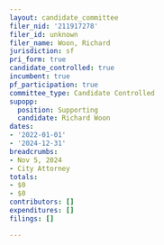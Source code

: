 ```yaml
---
layout: candidate_committee
filer_nid: '211917278'
filer_id: unknown
filer_name: Woon, Richard
jurisdiction: sf
pri_form: true
candidate_controlled: true
incumbent: true
pf_participation: true
committee_type: Candidate Controlled
supopp:
  position: Supporting
  candidate: Richard Woon
dates:
- '2022-01-01'
- '2024-12-31'
breadcrumbs:
- Nov 5, 2024
- City Attorney
totals:
- $0
- $0
contributors: []
expenditures: []
filings: []

---
```


